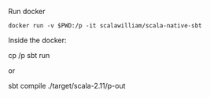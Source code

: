 Run docker

    docker run -v $PWD:/p -it scalawilliam/scala-native-sbt

Inside the docker:    

  cp /p
  sbt run

or

  sbt compile
  ./target/scala-2.11/p-out
